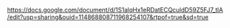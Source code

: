 https://docs.google.com/document/d/1S1alqHx1eRDatECQculdD59Z5FJ7_tlA/edit?usp=sharing&ouid=114868808711968254107&rtpof=true&sd=true
